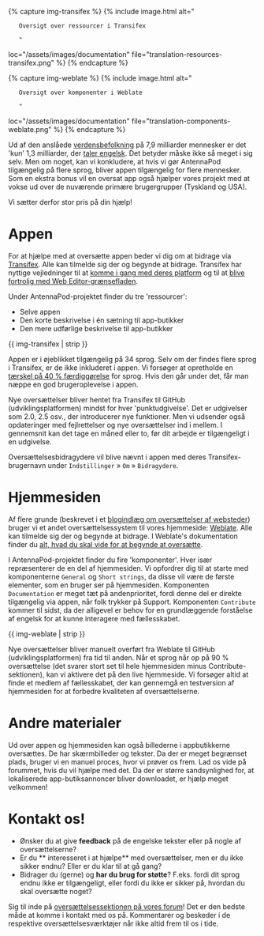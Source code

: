 {% capture img-transifex %} {% include image.html alt="

       Oversigt over ressourcer i Transifex

       "

loc="/assets/images/documentation" file="translation-resources-transifex.png" %}
{% endcapture %}

{% capture img-weblate %} {% include image.html alt="

       Oversigt over komponenter i Weblate

       "

loc="/assets/images/documentation" file="translation-components-weblate.png" %}
{% endcapture %}

Ud af den anslåede
[verdensbefolkning](https://en.wikipedia.org/wiki/World_population) på 7,9
milliarder mennesker er det 'kun' 1,3 milliarder, der [taler
engelsk](https://www.ethnologue.com/guides/ethnologue200). Det betyder måske
ikke så meget i sig selv. Men om noget, kan vi konkludere, at hvis vi gør
AntennaPod tilgængelig på flere sprog, bliver appen tilgængelig for flere
mennesker. Som en ekstra bonus vil en oversat app også hjælper vores projekt med
at vokse ud over de nuværende primære brugergrupper (Tyskland og USA).

Vi sætter derfor stor pris på din hjælp!

# Appen

For at hjælpe med at oversætte appen beder vi dig om at bidrage via
[Transifex](https://www.transifex.com/antennapod/antennapod/). Alle kan tilmelde
sig der og begynde at bidrage. Transifex har nyttige vejledninger til at [komme
i gang med deres
platform](https://docs.transifex.com/getting-started-1/translators) og til at
[blive fortrolig med Web
Editor-grænsefladen](https://docs.transifex.com/translation/translating-with-the-web-editor).

Under AntennaPod-projektet finder du tre 'ressourcer':

- Selve appen
- Den korte beskrivelse i én sætning til app-butikker
- Den mere udførlige beskrivelse til app-butikker

{{ img-transifex | strip }}

Appen er i øjeblikket tilgængelig på 34 sprog. Selv om der findes flere sprog i
Transifex, er de ikke inkluderet i appen. Vi forsøger at opretholde en [tærskel
på 40 % færdiggørelse](https://github.com/AntennaPod/AntennaPod/pull/4112) for
sprog. Hvis den går under det, får man næppe en god brugeroplevelse i appen.

Nye oversættelser bliver hentet fra Transifex til GitHub (udviklingsplatformen)
mindst for hver 'punktudgivelse'. Det er udgivelser som 2.0, 2.5 osv., der
introducerer nye funktioner. Men vi udsender også opdateringer med fejlrettelser
og nye oversættelser ind i mellem. I gennemsnit kan det tage en måned eller to,
før dit arbejde er tilgængeligt i en udgivelse.

Oversættelsesbidragydere vil blive nævnt i appen med deres Transifex-brugernavn
under `Indstillinger` » `Om` » `Bidragydere`.

# Hjemmesiden

Af flere grunde (beskrevet i et [blogindlæg om oversættelser af
websteder](/blog/2022/01/website-oversættelser)) bruger vi et andet
oversættelsessystem til vores hjemmeside:
[Weblate](https://hosted.weblate.org/projects/antennapod/). Alle kan tilmelde
sig der og begynde at bidrage. I Weblate's dokumentation finder du [alt, hvad du
skal vide for at begynde at
oversætte](https://docs.weblate.org/en/latest/user/translating.html).

I AntennaPod-projektet finder du fire 'komponenter'. Hver især repræsenterer de
en del af hjemmesiden. Vi opfordrer dig til at starte med komponenterne
`General` og `Short strings`, da disse vil være de første elementer, som en
bruger ser på hjemmesiden. Komponenten `Documentation` er meget tæt på
andenprioritet, fordi denne del er direkte tilgængelig via appen, når folk
trykker på Support. Komponenten `Contribute` kommer til sidst, da der alligevel
er behov for en grundlæggende forståelse af engelsk for at kunne interagere med
fællesskabet.

{{ img-weblate | strip }}

Nye oversættelser bliver manuelt overført fra Weblate til GitHub
(udviklingsplatformen) fra tid til anden. Når et sprog når op på 90 %
oversættelse (det svarer stort set til hele hjemmesiden minus
Contribute-sektionen), kan vi aktivere det på den live hjemmeside. Vi forsøger
altid at finde et medlem af fællesskabet, der kan gennemgå en testversion af
hjemmesiden for at forbedre kvaliteten af oversættelserne.

# Andre materialer

Ud over appen og hjemmesiden kan også billederne i appbutikkerne oversættes. De
har skærmbilleder og tekster. Da der er meget begrænset plads, bruger vi en
manuel proces, hvor vi prøver os frem. Lad os vide på forummet, hvis du vil
hjælpe med det. Da der er større sandsynlighed for, at lokaliserede
app-butiksannoncer bliver downloadet, er hjælp meget velkommen!

# Kontakt os!

* Ønsker du at give **feedback** på de engelske tekster eller på nogle af
oversættelserne?
* Er du ** interesseret i at hjælpe** med oversættelser, men er du ikke sikker
endnu? Eller er du klar til at gå gang?
* Bidrager du (gerne) og **har du brug for støtte**? F.eks. fordi dit sprog endnu
ikke er tilgængeligt, eller fordi du ikke er sikker på, hvordan du skal
oversætte noget?

Sig til inde på [oversættelsessektionen på vores
forum](https://forum.antennapod.org/c/translations/11)! Det er den bedste måde
at komme i kontakt med os på. Kommentarer og beskeder i de respektive
oversættelsesværktøjer når ikke altid frem til os i tide.
